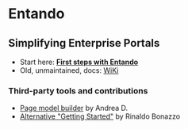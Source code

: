 # Entando

## Simplifying Enterprise Portals

* Start here: [**First steps with Entando**](http://entando.github.io/)
* Old, unmaintained, docs: [WiKi](https://github.com/entando/Entando/wiki)

### Third-party tools and contributions

* [Page model builder](http://nkjoep.github.com/EntandoPageModelsBuilder/) by Andrea D.
* [Alternative "Getting Started"](http://rfrombruxelles.blogspot.com/2011/12/first-step-with-entando.html) by Rinaldo Bonazzo
